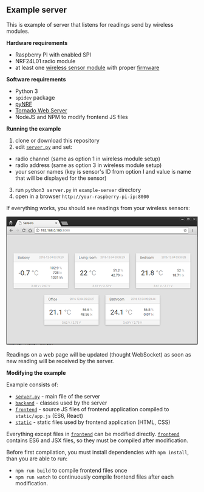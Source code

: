 Example server
--------------

This is example of server that listens for readings send by wireless modules.


**Hardware requirements**

* Raspberry PI with enabled SPI
* NRF24L01 radio module
* at least one [wireless sensor module](../board) with proper [firmware](../firmware)


**Software requirements**

* Python 3
* `spidev` package 
* [pyNRF](https://github.com/nettigo/pyNRF)
* [Tornado Web Server](http://www.tornadoweb.org/en/stable/)
* NodeJS and NPM to modify frontend JS files


**Running the example**
1. clone or download this repository
2. edit [`server.py`](./server.py) and set:
 * radio channel (same as option 1 in wireless module setup)
 * radio address (same as option 3 in wireless module setup)
 * your sensor names (key is sensor's ID from option I and value is name that will be displayed for the sensor)
  
3. run `python3 server.py` in `example-server` directory
4. open in a browser `http://your-raspberry-pi-ip:8000`

If everything works, you should see readings from your wireless sensors:
  
![Screenshot](./images/screenshot.png)

Readings on a web page will be updated (thought WebSocket) as soon as new reading will be received by the server.
  

**Modifying the example**

Example consists of:

* [`server.py`](./server.py) - main file of the server
* [`backand`](./backend) - classes used by the server
* [`frontend`](./frontend) - source JS files of frontend application compiled to `static/app.js` (ES6, React)
* [`static`](./static) - static files used by frontend application (HTML, CSS)

Everything except files in [`frontend`](./frontend) can be modified directly. [`frontend`](./frontend) contains 
ES6 and JSX files, so they must be compiled after modification.
 
Before first compilation, you must install dependencies with `npm install`, than you are able to run:

* `npm run build` to compile frontend files once
* `npm run watch` to continuously compile frontend files after each modification. 
